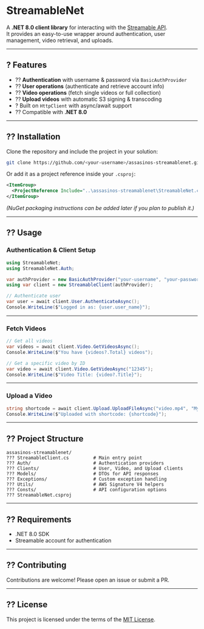 # StreamableNet

A **.NET 8.0 client library** for interacting with the [Streamable API](https://streamable.com/).  
It provides an easy-to-use wrapper around authentication, user management, video retrieval, and uploads.

---

## ? Features
- ?? **Authentication** with username & password via `BasicAuthProvider`
- ?? **User operations** (authenticate and retrieve account info)
- ?? **Video operations** (fetch single videos or full collection)
- ?? **Upload videos** with automatic S3 signing & transcoding
- ? Built on `HttpClient` with async/await support
- ?? Compatible with **.NET 8.0**

---

## ?? Installation

Clone the repository and include the project in your solution:

```bash
git clone https://github.com/<your-username>/assasinos-streamablenet.git
````

Or add it as a project reference inside your `.csproj`:

```xml
<ItemGroup>
  <ProjectReference Include="..\assasinos-streamablenet\StreamableNet.csproj" />
</ItemGroup>
```

*(NuGet packaging instructions can be added later if you plan to publish it.)*

---

## ?? Usage

### Authentication & Client Setup

```csharp
using StreamableNet;
using StreamableNet.Auth;

var authProvider = new BasicAuthProvider("your-username", "your-password");
using var client = new StreamableClient(authProvider);

// Authenticate user
var user = await client.User.AuthenticateAsync();
Console.WriteLine($"Logged in as: {user.user_name}");
```

---

### Fetch Videos

```csharp
// Get all videos
var videos = await client.Video.GetVideosAsync();
Console.WriteLine($"You have {videos?.Total} videos");

// Get a specific video by ID
var video = await client.Video.GetVideoAsync("12345");
Console.WriteLine($"Video Title: {video?.Title}");
```

---

### Upload a Video

```csharp
string shortcode = await client.Upload.UploadFileAsync("video.mp4", "My Test Upload");
Console.WriteLine($"Uploaded with shortcode: {shortcode}");
```

---

## ?? Project Structure

```
assasinos-streamablenet/
??? StreamableClient.cs         # Main entry point
??? Auth/                       # Authentication providers
??? Clients/                    # User, Video, and Upload clients
??? Models/                     # DTOs for API responses
??? Exceptions/                 # Custom exception handling
??? Utils/                      # AWS Signature V4 helpers
??? Consts/                     # API configuration options
??? StreamableNet.csproj
```

---

## ?? Requirements

* .NET 8.0 SDK
* Streamable account for authentication

---

## ?? Contributing

Contributions are welcome! Please open an issue or submit a PR.

---

## ?? License

This project is licensed under the terms of the [MIT License](./LICENSE.txt).


